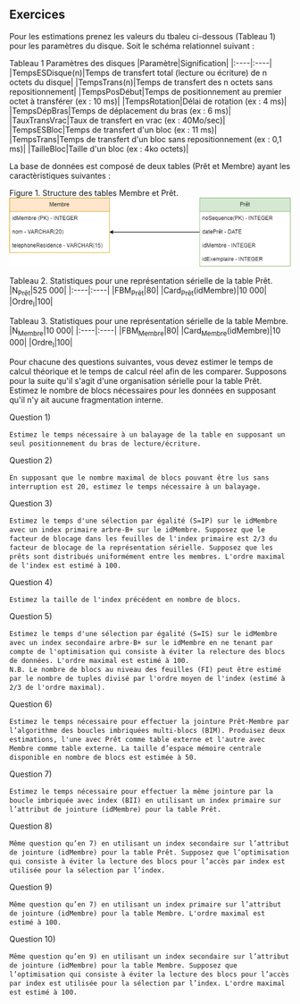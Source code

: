 ## Exercices

Pour les estimations prenez les valeurs du tbaleu ci-dessous (Tableau 1) pour les paramètres du disque. Soit le schéma relationnel suivant :

Tableau 1 Paramètres des disques
|Paramètre|Signification|
|:----|:----|
|TempsESDisque(n)|Temps de transfert total (lecture ou écriture) de n octets du disque|
|TempsTrans(n)|Temps de transfert des n octets sans repositionnement|
|TempsPosDébut|Temps de positionnement au premier octet à transférer (ex : 10 ms)|
|TempsRotation|Délai de rotation (ex : 4 ms)|
|TempsDépBras|Temps de déplacement du bras (ex : 6 ms)|
|TauxTransVrac|Taux de transfert en vrac (ex : 40Mo/sec)|
|TempsESBloc|Temps de transfert d'un bloc (ex : 11 ms)|
|TempsTrans|Temps de transfert d'un bloc sans repositionnement (ex : 0,1 ms)|
|TailleBloc|Taille d'un bloc (ex : 4ko octets)|

La base de données est composé de deux tables (Prêt et Membre) ayant les caractèristiques suivantes :


Figure 1. Structure des tables Membre et Prêt.
![Structure des tables Membre et Prêt](TD_SGBD.png)


Tableau 2. Statistiques pour une représentation sérielle de la table Prêt.
|N<sub>Prêt</sub>|525 000|
|:----|:----|
|FBM<sub>Prêt</sub>|80|
|Card<sub>Prêt</sub>(idMembre)|10 000|
|Ordre<sub>I</sub>|100|

Tableau 3. Statistiques pour une représentation sérielle de la table Membre.
|N<sub>Membre</sub>|10 000|
|:----|:----|
|FBM<sub>Membre</sub>|80|
|Card<sub>Membre</sub>(idMembre)|10 000|
|Ordre<sub>I</sub>|100|



Pour chacune des questions suivantes, vous devez estimer le temps de calcul théorique et le temps de calcul réel afin de les comparer. Supposons pour la suite qu'il s'agit d'une organisation sérielle pour la table Prêt. Estimez le nombre de blocs nécessaires pour les données en supposant qu'il n'y ait aucune fragmentation interne.


Question 1) 
```
Estimez le temps nécessaire à un balayage de la table en supposant un seul positionnement du bras de lecture/écriture.
```

Question 2) 
```
En supposant que le nombre maximal de blocs pouvant être lus sans interruption est 20, estimez le temps nécessaire à un balayage.
```

Question 3) 
```
Estimez le temps d'une sélection par égalité (S=IP) sur le idMembre avec un index primaire arbre-B+ sur le idMembre. Supposez que le facteur de blocage dans les feuilles de l'index primaire est 2/3 du facteur de blocage de la représentation sérielle. Supposez que les prêts sont distribués uniformément entre les membres. L'ordre maximal de l'index est estimé à 100.
```

Question 4) 
```
Estimez la taille de l'index précédent en nombre de blocs.
```

Question 5) 
```
Estimez le temps d'une sélection par égalité (S=IS) sur le idMembre avec un index secondaire arbre-B+ sur le idMembre en ne tenant par compte de l'optimisation qui consiste à éviter la relecture des blocs de données. L'ordre maximal est estimé à 100.
N.B. Le nombre de blocs au niveau des feuilles (FI) peut être estimé par le nombre de tuples divisé par l'ordre moyen de l'index (estimé à 2/3 de l'ordre maximal).
```

Question 6) 
```
Estimez le temps nécessaire pour effectuer la jointure Prêt-Membre par l’algorithme des boucles imbriquées multi-blocs (BIM). Produisez deux estimations, l'une avec Prêt comme table externe et l'autre avec Membre comme table externe. La taille d’espace mémoire centrale disponible en nombre de blocs est estimée à 50.
```

Question 7) 
```
Estimez le temps nécessaire pour effectuer la même jointure par la boucle imbriquée avec index (BII) en utilisant un index primaire sur l’attribut de jointure (idMembre) pour la table Prêt.
```

Question 8) 
```
Même question qu’en 7) en utilisant un index secondaire sur l’attribut de jointure (idMembre) pour la table Prêt. Supposez que l’optimisation qui consiste à éviter la lecture des blocs pour l’accès par index est utilisée pour la sélection par l’index.
```

Question 9) 
```
Même question qu’en 7) en utilisant un index primaire sur l’attribut de jointure (idMembre) pour la table Membre. L'ordre maximal est estimé à 100.
```

Question 10) 
```
Même question qu’en 9) en utilisant un index secondaire sur l’attribut de jointure (idMembre) pour la table Membre. Supposez que l’optimisation qui consiste à éviter la lecture des blocs pour l’accès par index est utilisée pour la sélection par l’index. L'ordre maximal est estimé à 100.
```




